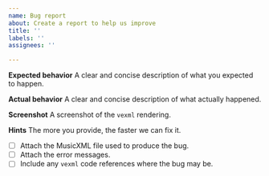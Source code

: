 ```yaml
---
name: Bug report
about: Create a report to help us improve
title: ''
labels: ''
assignees: ''

---
```


**Expected behavior**
A clear and concise description of what you expected to happen.

**Actual behavior**
A clear and concise description of what actually happened.

**Screenshot**
A screenshot of the `vexml` rendering.

**Hints**
The more you provide, the faster we can fix it.

- [ ] Attach the MusicXML file used to produce the bug.
- [ ] Attach the error messages.
- [ ] Include any `vexml` code references where the bug may be.
